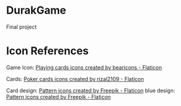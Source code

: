 # DurakGame
Final project


# Icon References
Game Icon: <a href="https://www.flaticon.com/free-icons/playing-cards" title="playing cards icons">Playing cards icons created by bearicons - Flaticon</a>

Cards: <a href="https://www.flaticon.com/free-icons/poker-cards" title="poker cards icons">Poker cards icons created by rizal2109 - Flaticon</a>

Card design: <a href="https://www.flaticon.com/free-icons/pattern" title="pattern icons">Pattern icons created by Freepik - Flaticon</a>
blue design: <a href="https://www.flaticon.com/free-icons/pattern" title="pattern icons">Pattern icons created by Freepik - Flaticon</a>
